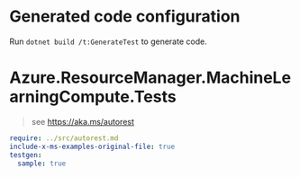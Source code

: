 # Generated code configuration

Run `dotnet build /t:GenerateTest` to generate code.

# Azure.ResourceManager.MachineLearningCompute.Tests

> see https://aka.ms/autorest
``` yaml
require: ../src/autorest.md
include-x-ms-examples-original-file: true
testgen:
  sample: true
```